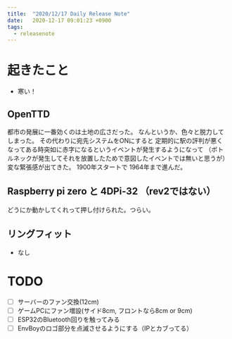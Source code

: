 ```yaml
---
title:  "2020/12/17 Daily Release Note"
date:   2020-12-17 09:01:23 +0900
tags:
  - releasenote
---
```

# 起きたこと

* 寒い！

## OpenTTD

都市の発展に一番効くのは土地の広さだった。
なんというか、色々と脱力してしまった。 その代わりに宛先システムをONにすると
定期的に駅の評判が悪くなってある時突如に赤字になるというイベントが発生するようになって
（ボトルネックが発生してそれを放置したためで意図したイベントでは無いと思うが）
変な緊張感が出てきた。 1900年スタートで 1964年まで進んだ。

## Raspberry pi zero と 4DPi-32 （rev2ではない）

どうにか動かしてくれって押し付けられた。つらい。

## リングフィット

* なし

# TODO 

- [ ] サーバーのファン交換(12cm)
- [ ] ゲームPCにファン増設(サイド8cm, フロントなら8cm or 9cm)
- [ ] ESP32のBluetooth回りを触ってみる
- [ ] EnvBoyのロゴ部分を点滅させるようにする（IPとカブってる）
